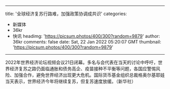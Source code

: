 
---
title: '全球经济复苏行路难，加强政策协调成共识'
categories: 
 - 新媒体
 - 36kr
 - 快讯
headimg: 'https://picsum.photos/400/300?random=9879'
author: 36kr
comments: false
date: Sat, 22 Jan 2022 05:20:07 GMT
thumbnail: 'https://picsum.photos/400/300?random=9879'
---

<div>   
2022年世界经济论坛视频会议21日闭幕。多名与会代表在当天的讨论中呼吁，世界经济复苏之路仍面临通胀和债务高企、疫苗接种不平衡等问题，各国应警惕风险、加强合作，避免世界经济出现更大危机。国际货币基金组织总裁格奥尔基耶娃当天表示，世界经济今年将继续复苏，但复苏速度放缓。（新华社）  
</div>
            